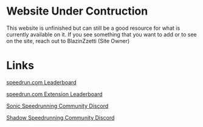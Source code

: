 # Website Under Contruction

This website is unfinished but can still be a good resource for what is currently available on it.  If you see something that you want to add or to see on the site, reach out to BlazinZzetti (Site Owner)

# Links

[speedrun.com Leaderboard](https://www.speedrun.com/shadowthehedgehog)

[speedrun.com Extension Leaderboard](https://www.speedrun.com/shadow_the_hedgehog_category_extensions)

[Sonic Speedrunning Community Discord](https://discord.gg/XRsRwRU)

[Shadow Speedrunning Community Discord](https://discord.gg/S44prxghKD)